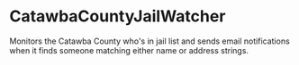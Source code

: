 # CatawbaCountyJailWatcher
Monitors the Catawba County who's in jail list and sends email notifications when it finds someone matching either name or address strings.
